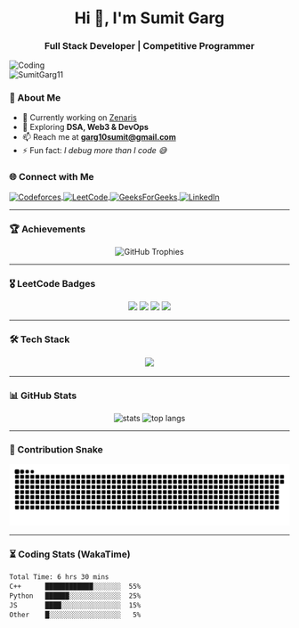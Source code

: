 

<h1 align="center">Hi 👋, I'm Sumit Garg</h1>
<h3 align="center">Full Stack Developer | Competitive Programmer</h3>

<img align="right" alt="Coding" width="510" src="https://user-images.githubusercontent.com/74038190/225813708-98b745f2-7d22-48cf-9150-083f1b00d6c9.gif">

<p align="left"> 
  <img src="https://komarev.com/ghpvc/?username=SumitGarg11&label=Profile%20views&color=0e75b6&style=flat" alt="SumitGarg11" /> 
</p>

### 🚀 About Me  
- 🔭 Currently working on [Zenaris](https://zenaris-amber.vercel.app/)  
- 🌱 Exploring **DSA, Web3 & DevOps**  
- 📫 Reach me at **garg10sumit@gmail.com**  
- ⚡ Fun fact: *I debug more than I code 😅*  


### 🌐 Connect with Me
<p align="left">
  <a href="https://codeforces.com/profile/sumit_garg" target="blank">
    <img align="center" src="https://raw.githubusercontent.com/rahuldkjain/github-profile-readme-generator/master/src/images/icons/Social/codeforces.svg" alt="Codeforces" height="30" width="40" />
  </a>
  <a href="https://leetcode.com/u/garg10sumit/" target="blank">
    <img align="center" src="https://raw.githubusercontent.com/rahuldkjain/github-profile-readme-generator/master/src/images/icons/Social/leet-code.svg" alt="LeetCode" height="30" width="40" />
  </a>
  <a href="https://www.geeksforgeeks.org/user/garg1078ln/" target="blank">
    <img align="center" src="https://raw.githubusercontent.com/rahuldkjain/github-profile-readme-generator/master/src/images/icons/Social/geeks-for-geeks.svg" alt="GeeksForGeeks" height="30" width="40" />
  </a>
  <a href="https://www.linkedin.com/in/sumit-garg---/" target="blank">
    <img align="center" src="https://raw.githubusercontent.com/rahuldkjain/github-profile-readme-generator/master/src/images/icons/Social/linked-in-alt.svg" alt="LinkedIn" height="30" width="40" />
  </a>
</p>

---

### 🏆 Achievements
<p align="center">
  <img src="https://github-profile-trophy.vercel.app/?username=SumitGarg11&theme=algolia&margin-w=10&margin-h=10&no-bg=true&no-frame=true" alt="GitHub Trophies" />
</p>

---

### 🎖️ LeetCode Badges
<p align="center">
  <img src="https://assets.leetcode.com/static_assets/marketing/2024-200.gif" height="150" />
  <img src="https://assets.leetcode.com/static_assets/marketing/2023-100.gif" height="150" />
  <img src="https://assets.leetcode.com/static_assets/marketing/2024-50.gif" height="150" />
  <img src="https://assets.leetcode.com/static_assets/public/images/badges/2023/gif/2023-10.gif" height="150" />
</p>

---

### 🛠️ Tech Stack
<p align="center">
  <img src="https://skillicons.dev/icons?i=c,cpp,python,java,html,css,javascript,bootstrap,tailwind,react,nodejs,express,mysql,mongodb,postgres,git,github,docker,aws,heroku,linux,tensorflow,pytorch,opencv" />
</p>

---

### 📊 GitHub Stats
<p align="center">
  <img src="https://github-readme-stats.vercel.app/api?username=SumitGarg11&show_icons=true&theme=tokyonight" alt="stats" height="160"/>
  <img src="https://github-readme-stats.vercel.app/api/top-langs/?username=SumitGarg11&layout=compact&theme=tokyonight" alt="top langs" height="160"/>
</p>


---

### 🐍 Contribution Snake
<p align="center">
  <img src="https://github.com/SohaHussain/SohaHussain/blob/main/github-contribution-grid-snake.svg" />
</p>

---

### ⏳ Coding Stats (WakaTime)
```txt
Total Time: 6 hrs 30 mins
C++      ████████████░░░░░░░  55% 
Python   ██████░░░░░░░░░░░░░  25% 
JS       ████░░░░░░░░░░░░░░░  15% 
Other    █░░░░░░░░░░░░░░░░░░   5% 
